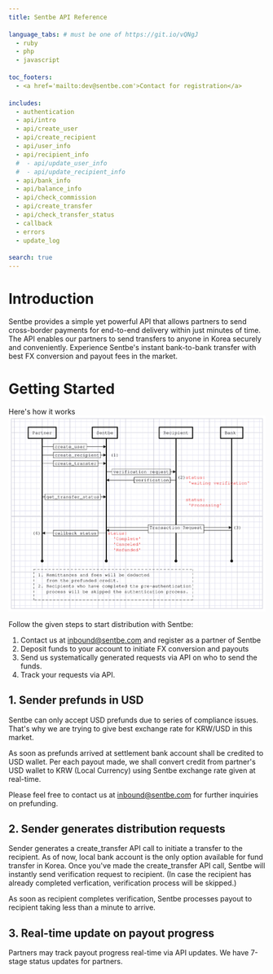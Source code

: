 ```yaml
---
title: Sentbe API Reference

language_tabs: # must be one of https://git.io/vQNgJ
  - ruby
  - php
  - javascript

toc_footers:
  - <a href='mailto:dev@sentbe.com'>Contact for registration</a>

includes:
  - authentication
  - api/intro
  - api/create_user
  - api/create_recipient
  - api/user_info
  - api/recipient_info
  #  - api/update_user_info
  #  - api/update_recipient_info
  - api/bank_info
  - api/balance_info
  - api/check_commission
  - api/create_transfer
  - api/check_transfer_status
  - callback
  - errors
  - update_log

search: true
---
```


# Introduction
Sentbe provides a simple yet powerful API that allows partners to send cross-border payments for end-to-end delivery within just minutes of time.
The API enables our partners to send transfers to anyone in Korea securely and conveniently. Experience Sentbe's instant bank-to-bank transfer with best FX conversion and payout fees in the market.


# Getting Started
Here's how it works
![Image](./images/api_graph.svg)

Follow the given steps to start distribution with Sentbe:

1. Contact us at <a href="mailto:contact@sentbe.com">inbound@sentbe.com</a> and register as a partner of Sentbe
2. Deposit funds to your account to initiate FX conversion and payouts
3. Send us systematically generated requests via API on who to send the funds.
4. Track your requests via API.

## 1. Sender prefunds in USD
Sentbe can only accept USD prefunds due to series of compliance issues. That's why we are trying to give best exchange rate for KRW/USD in this market. 

As soon as prefunds arrived at settlement bank account shall be credited to USD wallet. 
Per each payout made, we shall convert credit from partner's USD wallet to KRW (Local Currency) using Sentbe exchange rate given at real-time.

Please feel free to contact us at <a href="mailto:contact@sentbe.com">inbound@sentbe.com</a> for further inquiries on prefunding.

## 2. Sender generates distribution requests
Sender generates a create_transfer API call to initiate a transfer to the recipient. As of now, local bank account is the only option available for fund transfer in Korea.
Once you've made the create_transfer API call, Sentbe will instantly send verification request to recipient.
(In case the recipient has already completed verfication, verification process will be skipped.)

As soon as recipient completes verification, Sentbe processes payout to recipient taking less than a minute to arrive.

## 3. Real-time update on payout progress
Partners may track payout progress real-time via API updates. We have 7-stage status updates for partners.

